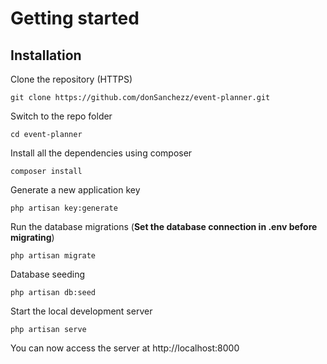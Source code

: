 # Getting started

## Installation

Clone the repository (HTTPS)

    git clone https://github.com/donSanchezz/event-planner.git

Switch to the repo folder

    cd event-planner

Install all the dependencies using composer

    composer install

Generate a new application key

    php artisan key:generate

Run the database migrations (**Set the database connection in .env before migrating**)

    php artisan migrate
 
 Database seeding

    php artisan db:seed

Start the local development server

    php artisan serve

You can now access the server at http://localhost:8000
